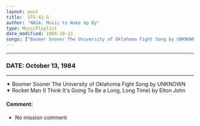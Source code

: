 ```yaml
---
layout: post
title:  STS-41-G
author: "NASA: Music to Wake Up By"
type: MusicPlaylist
date_modified: 1984-10-13
songs: ["Boomer Sooner The University of Oklahoma Fight Song by UNKNOWN", "Rocket Man (I Think It's Going To Be a Long, Long Time) by Elton John"]
---
```


----
### DATE: October 13, 1984
----
✦ Boomer Sooner The University of Oklahoma Fight Song by UNKNOWN  &nbsp;<br />
✦ Rocket Man (I Think It's Going To Be a Long, Long Time) by Elton John

#### Comment:
* No mission comment



<br/>
<center>
	<a target="_blank"
	   href="https://twitter.com/intent/tweet?hashtags=Space,NASA,Playlist,NASAWakeupCalls,SpaceProgram&text={{ page.author}}, '{{ page.songs.first }}' {{ page.title }}, {{ page.date | date: '%B %d, %Y' }}. {{ site.url }}{{ page.url }}&via=nasawakeupcalls"><i class="fab fa-twitter" alt="Tweet this page" style="font-size: 1.3em;"></i></a>
	&nbsp; 	<i class="fas fa-user-astronaut" style="font-size: 1.5em;"></i> &nbsp;
    <a id="custom_amazon_link"
       type="amzn" search="#"
       category="popular music">
    <i class="fab fa-amazon" style="font-size: 1.3em;"></i></a>
</center>

<!-- Randomly resolve an individual entry from a song array -->
<script src="/assets/javascript/seedrandom.min.js"></script>
<script>
  var wake_me_up = ["Boomer Sooner The University of Oklahoma Fight Song by UNKNOWN", "Rocket Man (I Think It's Going To Be a Long, Long Time) by Elton John"];
  var prng = new Math.seedrandom();
  function randomSong() {
    song = wake_me_up[Math.floor(Math.random() * wake_me_up.length)];
    var amazon_link = document.getElementById("custom_amazon_link");
    amazon_link.setAttribute("search", song);
  }
  window.onload = randomSong();
</script>
